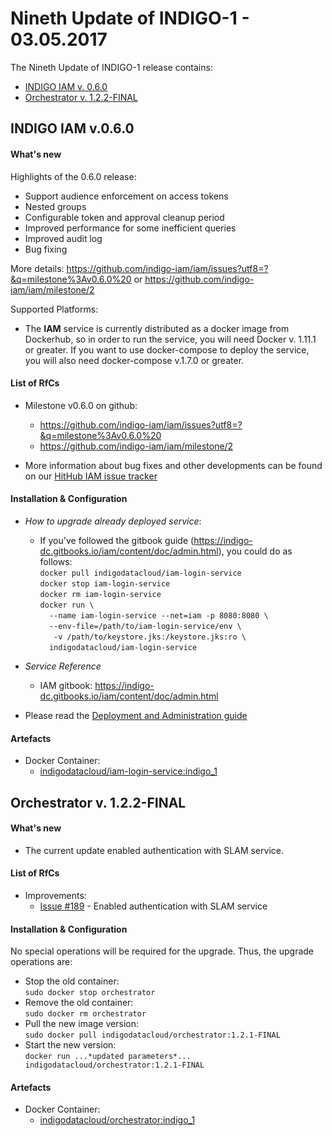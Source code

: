 # Nineth Update of INDIGO-1 - 03.05.2017

The Nineth Update of INDIGO-1 release contains:
* [INDIGO IAM v. 0.6.0](#iam)
* [Orchestrator v. 1.2.2-FINAL](#orchestrator)

## <a name="iam"></a>INDIGO IAM v.0.6.0

#### What's new
Highlights of the 0.6.0 release:
* Support audience enforcement on access tokens
* Nested groups
* Configurable token and approval cleanup period
* Improved performance for some inefficient queries
* Improved audit log
* Bug fixing

More details:
https://github.com/indigo-iam/iam/issues?utf8=?&q=milestone%3Av0.6.0%20
or
https://github.com/indigo-iam/iam/milestone/2

Supported Platforms:
* The **IAM** service is currently distributed as a docker image from Dockerhub, so in order to run the service, you will need Docker v. 1.11.1 or greater. If you want to use docker-compose to deploy the service, you will also need docker-compose v.1.7.0 or greater.


#### List of RfCs

* Milestone v0.6.0 on github:
  * https://github.com/indigo-iam/iam/issues?utf8=?&q=milestone%3Av0.6.0%20
  * https://github.com/indigo-iam/iam/milestone/2
  
* More information about bug fixes and other developments can be found on our [HitHub IAM issue tracker](https://github.com/indigo-iam/iam/releases/tag/v0.5.0) 

#### Installation & Configuration
* *How to upgrade already deployed service*:
  * If you've followed the gitbook guide (https://indigo-dc.gitbooks.io/iam/content/doc/admin.html), you could do as follows:</br>
```docker pull indigodatacloud/iam-login-service```</br>
```docker stop iam-login-service```</br>
```docker rm iam-login-service```</br>
```docker run \```</br>
```  --name iam-login-service --net=iam -p 8080:8080 \```</br>
```  --env-file=/path/to/iam-login-service/env \```</br>
```   -v /path/to/keystore.jks:/keystore.jks:ro \```</br>
```  indigodatacloud/iam-login-service```</br>

* *Service Reference*
  * IAM gitbook: https://indigo-dc.gitbooks.io/iam/content/doc/admin.html


* Please read the [Deployment and Administration guide](https://indigo-dc.gitbooks.io/iam/content/doc/admin.html)

<a id="id7"></a>
#### Artefacts

* Docker Container:
  * [indigodatacloud/iam-login-service:indigo_1](https://hub.docker.com/r/indigodatacloud/iam-login-service/)

## <a name="orchestrator"></a>Orchestrator v. 1.2.2-FINAL

#### What's new
* The current update enabled authentication with SLAM service.

#### List of RfCs
* Improvements:
  * [Issue #189](https://project.indigo-datacloud.eu/work_packages/189) - Enabled authentication with SLAM service

#### Installation & Configuration
No special operations will be required for the upgrade. Thus, the upgrade operations are:
* Stop the old container:</br>
  ```sudo docker stop orchestrator```</br>
* Remove the old container:</br>
  ```sudo docker rm orchestrator```</br>
* Pull the new image version:<br>
  ```sudo docker pull indigodatacloud/orchestrator:1.2.1-FINAL```</br>
* Start the new version:</br>
  ```docker run ...*updated parameters*... indigodatacloud/orchestrator:1.2.1-FINAL```</br>

#### Artefacts
* Docker Container:
  * [indigodatacloud/orchestrator:indigo_1](https://hub.docker.com/r/indigodatacloud/orchestrator/)

